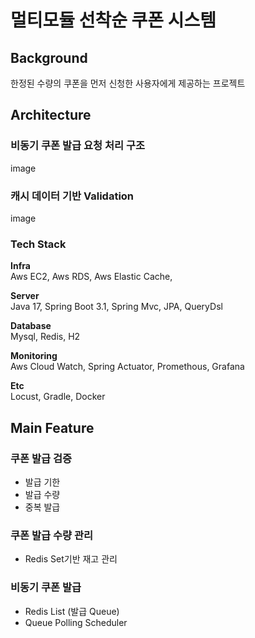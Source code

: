 # 멀티모듈 선착순 쿠폰 시스템

## Background
한정된 수량의 쿠폰을 먼저 신청한 사용자에게 제공하는 프로젝트

## Architecture

### 비동기 쿠폰 발급 요청 처리 구조

image

### 캐시 데이터 기반 Validation

image

### Tech Stack
**Infra**  
Aws EC2, Aws RDS, Aws Elastic Cache,

**Server**  
Java 17, Spring Boot 3.1, Spring Mvc, JPA, QueryDsl

**Database**  
Mysql, Redis, H2

**Monitoring**   
Aws Cloud Watch, Spring Actuator, Promethous, Grafana

**Etc**  
Locust, Gradle, Docker

## Main Feature

### 쿠폰 발급 검증
- 발급 기한
- 발급 수량
- 중복 발급

### 쿠폰 발급 수량 관리
- Redis Set기반 재고 관리

### 비동기 쿠폰 발급
- Redis List (발급 Queue)
- Queue Polling Scheduler 